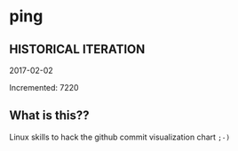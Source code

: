 # ping

## HISTORICAL ITERATION
2017-02-02

Incremented: 7220

## What is this?? 
Linux skills to hack the github commit visualization chart `;-)`
